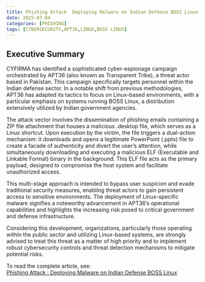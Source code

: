 ```yaml
---
title: Phishing Attack  Deploying Malware on Indian Defense BOSS Linux
date: 2025-07-04
categories: [PHISHING]
tags: [CYBERSECURITY,APT36,LINUX,BOSS LINUX]
---
```


## Executive Summary  
CYFIRMA has identified a sophisticated cyber-espionage campaign orchestrated by APT36 (also known as Transparent Tribe), a threat actor based in Pakistan. This campaign specifically targets personnel within the Indian defense sector. In a notable shift from previous methodologies, APT36 has adapted its tactics to focus on Linux-based environments, with a particular emphasis on systems running BOSS Linux, a distribution extensively utilized by Indian government agencies.

The attack vector involves the dissemination of phishing emails containing a ZIP file attachment that houses a malicious .desktop file, which serves as a Linux shortcut. Upon execution by the victim, the file triggers a dual-action mechanism: it downloads and opens a legitimate PowerPoint (.pptx) file to create a facade of authenticity and divert the user’s attention, while simultaneously downloading and executing a malicious ELF (Executable and Linkable Format) binary in the background. This ELF file acts as the primary payload, designed to compromise the host system and facilitate unauthorized access.

This multi-stage approach is intended to bypass user suspicion and evade traditional security measures, enabling threat actors to gain persistent access to sensitive environments. The deployment of Linux-specific malware signifies a noteworthy advancement in APT36’s operational capabilities and highlights the increasing risk posed to critical government and defense infrastructure.

Considering this development, organizations, particularly those operating within the public sector and utilizing Linux-based systems, are strongly advised to treat this threat as a matter of high priority and to implement robust cybersecurity controls and threat detection mechanisms to mitigate potential risks.

To read the complete article, see:  
[Phishing Attack : Deploying Malware on Indian Defense BOSS Linux](https://www.cyfirma.com/research/phishing-attack-deploying-malware-on-indian-defense-boss-linux/)  
